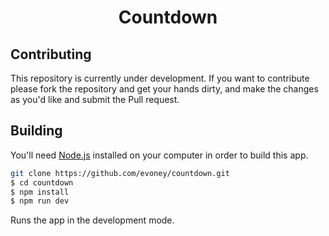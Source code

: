 <h1 align="center">
  Countdown
</h1>

## Contributing

This repository is currently under development. If you want to contribute please fork the repository and get your hands dirty, and make the changes as you'd like and submit the Pull request.

## Building

You'll need [Node.js](https://nodejs.org) installed on your computer in order to build this app.

```bash
git clone https://github.com/evoney/countdown.git
$ cd countdown
$ npm install
$ npm run dev
```

Runs the app in the development mode.<br/>
